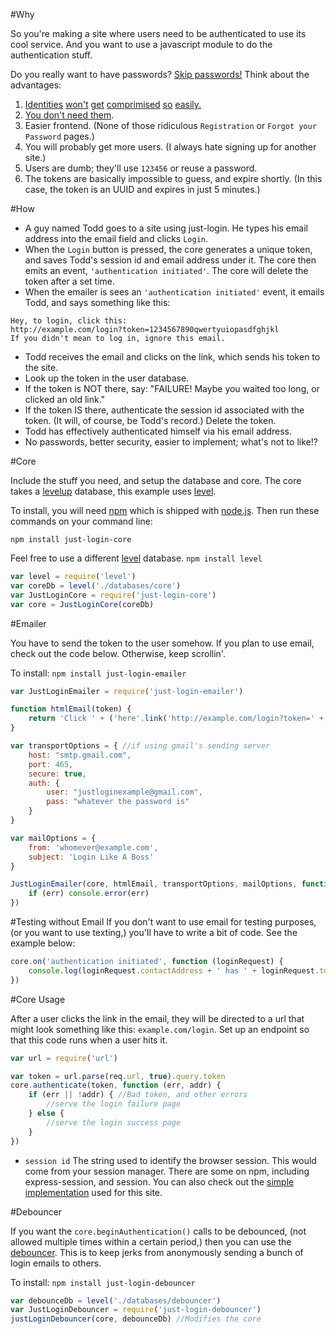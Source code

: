 #Why

So you're making a site where users need to be authenticated to use its cool service. And you want to use a javascript module to do the authentication stuff.

Do you really want to have passwords? [Skip passwords!](https://medium.com/@ninjudd/lets-boycott-passwords-680d97eddb01) Think about the advantages:

1. [Identities](http://blog.moertel.com/posts/2006-12-15-never-store-passwords-in-a-database.html) [won't](http://heartbleed.com/) [get](https://en.wikipedia.org/wiki/SQL_injection#Examples) [comprimised](http://readwrite.com/2009/12/16/rockyou_hacker_30_of_sites_store_plain_text_passwords) [so](http://www.net-security.org/secworld.php?id=8612) [easily.](http://en.blog.wordpress.com/2014/09/12/gmail-password-leak-update/)
2. [You don't need them](https://medium.com/@ninjudd/passwords-are-obsolete-9ed56d483eb).
3. Easier frontend. (None of those ridiculous `Registration` or `Forgot your Password` pages.)
4. You will probably get more users. (I always hate signing up for another site.)
5. Users are dumb; they'll use `123456` or reuse a password.
6. The tokens are basically impossible to guess, and expire shortly. (In this case, the token is an UUID and expires in just 5 minutes.)


#How

- A guy named Todd goes to a site using just-login. He types his email address into the email field and clicks `Login`.
- When the `Login` button is pressed, the core generates a unique token, and saves Todd's session id and email address under it. The core then emits an event, `'authentication initiated'`. The core will delete the token after a set time. 
- When the emailer is sees an `'authentication initiated'` event, it emails Todd, and says something like this:

```
Hey, to login, click this:
http://example.com/login?token=1234567890qwertyuiopasdfghjkl
If you didn't mean to log in, ignore this email.
```

- Todd receives the email and clicks on the link, which sends his token to the site.
- Look up the token in the user database.
- If the token is NOT there, say: "FAILURE! Maybe you waited too long, or clicked an old link."
- If the token IS there, authenticate the session id associated with the token. (It will, of course, be Todd's record.) Delete the token.
- Todd has effectively authenticated himself via his email address.
- No passwords, better security, easier to implement; what's not to like!?

#Core

Include the stuff you need, and setup the database and core. The core takes a [levelup][levelup] database, this example uses [level][level].

To install, you will need [npm][npm] which is shipped with [node.js][node]. Then run these commands on your command line:

`npm install just-login-core`

Feel free to use a different [level][level] database.
`npm install level`

```js
var level = require('level')
var coreDb = level('./databases/core')
var JustLoginCore = require('just-login-core')
var core = JustLoginCore(coreDb)
```

#Emailer

You have to send the token to the user somehow. If you plan to use email, check out the code below. Otherwise, keep scrollin'.

To install: `npm install just-login-emailer`

```js
var JustLoginEmailer = require('just-login-emailer')

function htmlEmail(token) {
	return 'Click ' + ('here'.link('http://example.com/login?token=' + token)) + ' to login like a boss.'
}

var transportOptions = { //if using gmail's sending server
	host: "smtp.gmail.com",
	port: 465,
	secure: true,
	auth: {
		user: "justloginexample@gmail.com",
		pass: "whatever the password is"
	}
}

var mailOptions = {
	from: 'whomever@example.com',
	subject: 'Login Like A Boss'
}

JustLoginEmailer(core, htmlEmail, transportOptions, mailOptions, function (err) {
	if (err) console.error(err)
})
```

#Testing without Email
If you don't want to use email for testing purposes, (or you want to use texting,) you'll have to write a bit of code. See the example below:

```js
core.on('authentication initiated', function (loginRequest) {
	console.log(loginRequest.contactAddress + ' has ' + loginRequest.token + ' as their token.')
})
```

#Core Usage

After a user clicks the link in the email, they will be directed to a url that might look something like this: `example.com/login`. Set up an endpoint so that this code runs when a user hits it.

```js
var url = require('url')

var token = url.parse(req.url, true).query.token
core.authenticate(token, function (err, addr) {
	if (err || !addr) { //Bad token, and other errors
		//serve the login failure page
	} else {
		//serve the login success page
	}
})
```

- `session id` The string used to identify the browser session. This would come from your session manager. There are some on npm, including express-session, and session. You can also check out the [simple implementation][snmg] used for this site.

#Debouncer

If you want the `core.beginAuthentication()` calls to be debounced, (not allowed multiple times within a certain period,) then you can use the [debouncer][dbnc]. This is to keep jerks from anonymously sending a bunch of login emails to others.

To install: `npm install just-login-debouncer`

```js
var debounceDb = level('./databases/debouncer')
var JustLoginDebouncer = require('just-login-debouncer')
justLoginDebouncer(core, debounceDb) //Modifies the core
```


[core]: https://github.com/coding-in-the-wild/just-login-core
[dbnc]: https://github.com/coding-in-the-wild/just-login-debouncer
[snmg]: https://github.com/coding-in-the-wild/just-login-example-session-manager
[clnt]: https://github.com/coding-in-the-wild/just-login-client
[emlr]: https://github.com/coding-in-the-wild/just-login-emailer
[dnode]: https://github.com/substack/dnode
[levelup]: https://github.com/rvagg/node-levelup
[level]: https://github.com/rvagg/node-levelup
[node]: http://nodejs.org/download
[npm]: http://npmjs.org
